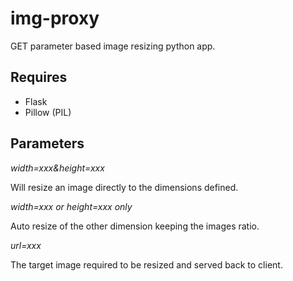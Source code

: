 # img-proxy

GET parameter based image resizing python app.

## Requires

* Flask
* Pillow (PIL)

## Parameters

*width=xxx&height=xxx*

Will resize an image directly to the dimensions defined.

*width=xxx or height=xxx only*

Auto resize of the other dimension keeping the images ratio.

*url=xxx*

The target image required to be resized and served back to client.
